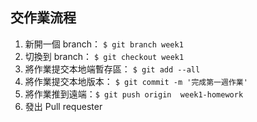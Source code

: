 ## 交作業流程

1. 新開一個 branch： `$ git branch week1`
2. 切換到 branch： `$ git checkout week1`
3. 將作業提交本地端暫存區： `$ git add --all`
4. 將作業提交本地版本： `$ git commit -m '完成第一週作業'`
5. 將作業推到遠端：`$ git push origin  week1-homework`
6. 發出 Pull requester

